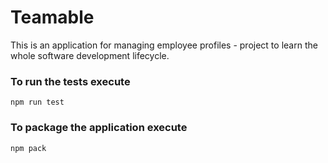 # Teamable

This is an application for managing employee profiles - project to learn the whole software development lifecycle.

### To run the tests execute

    npm run test

### To package the application execute

    npm pack